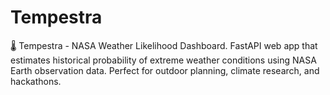 # Tempestra
🌡️ Tempestra - NASA Weather Likelihood Dashboard. FastAPI web app that estimates historical probability of extreme weather conditions using NASA Earth observation data. Perfect for outdoor planning, climate research, and hackathons.
